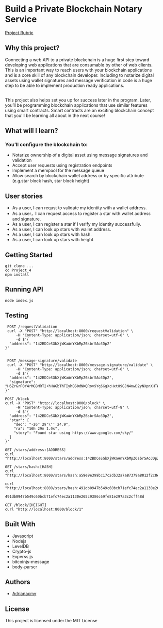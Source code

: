 # Build a Private Blockchain Notary Service
[Project Rubric](https://review.udacity.com/#!/rubrics/2098/view)

## Why this project?
Connecting a web API to a private blockchain is a huge first step toward developing web applications that are consumable by other of web clients. This is an important way to reach users with your blockchain applications and is a core skill of any blockchain developer. Including to notarize digital assets using wallet signatures and message verification in code is a huge step to be able to implement production ready applications.<br><br>

This project also helps set you up for success later in the program. Later, you’ll be programming blockchain applications that use similar features using smart contracts. Smart contracts are an exciting blockchain concept that you'll be learning all about in the next course!

## What will I learn?

### You’ll configure the blockchain to:

- Notarize ownership of a digital asset using message signatures and validation <br>
- Accept user requests using registration endpoints<br>
- Implement a mempool for the message queue <br>
- Allow search by blockchain wallet address or by specific attribute (e.g.star block hash, star block height) <br>

<!--
## How does this help my career?

In this project, you’ll demonstrate creating and working with web APIs that notarizes ownership of a digital asset using message signatures and validation. To do so, you’ll demonstrate your understanding of many core blockchain concepts such as encoding and decoding transaction data, configuring your blockchain to handle wallet identities, and configuring your blockchain to properly handle user requests. -->

## User stories

- As a user, I can requst to validate my identity with a wallet address.
- As a user，I can request access to register a star with wallet address and signature.
- As a user, I can register a star if I verify my identity successfully.
- As a user, I can look up stars with wallet address.
- As a user, I can look up stars with hash.
- As a user, I can look up stars with height.

## Getting Started
```
git clone ...
cd Project_4
npm install
```

## Running API
```
node index.js

```

## Testing
```
 POST /requestValidation
 curl -X "POST" "http://localhost:8000/requestValidation" \
     -H 'Content-Type: application/json; charset=utf-8' \
     -d $'{
  "address": "142BDCeSGbXjWKaAnYXbMpZ6sbrSAo3DpZ"
}'


 POST /message-signature/validate
 curl -X "POST" "http://localhost:8000/message-signature/validate" \
     -H 'Content-Type: application/json; charset=utf-8' \
     -d $'{
  "address": "142BDCeSGbXjWKaAnYXbMpZ6sbrSAo3DpZ",
  "signature": "H6ZrGrF0Y4rMGBMRT2+hHWGbThTIyhBS0dNKQRov9Yg6GgXcHxtO9GJN4nwD2yNXpnXHTWU9i+qdw5vpsooryLU="
}'

POST /block
curl -X "POST" "http://localhost:8000/block" \
     -H 'Content-Type: application/json; charset=utf-8' \
     -d $'{
  "address": "142BDCeSGbXjWKaAnYXbMpZ6sbrSAo3DpZ",
  "star": {
    "dec": "-26° 29'\'' 24.9",
    "ra": "16h 29m 1.0s",
    "story": "Found star using https://www.google.com/sky/"
  }
}'

GET /stars/address:[ADDRESS]
curl "http://localhost:8000/stars/address:142BDCeSGbXjWKaAnYXbMpZ6sbrSAo3DpZ"

GET /stars/hash:[HASH]
curl "http://localhost:8000/stars/hash:a59e9e399bc17c2db32a7a87379a8012f2c8e08dd661d7c0a6a4845d4f3ffb9f"

curl "http://localhost:8000/stars/hash:491db0947b549c60bcb71efc74ec2a1130e265c9386c69fe81e297a3c2cff48d"

491db0947b549c60bcb71efc74ec2a1130e265c9386c69fe81e297a3c2cff48d

GET /block/[HEIGHT]
curl "http://localhost:8000/block/1"

```

<!--

## Deployment

- It is unnecessary to deploy this API -->


## Built With

- Javascript
- Nodejs
- LevelDB
- Crypto-js
- Experss.js
- bitcoinjs-message
- body-parser

<!--

* [Dropwizard](http://www.dropwizard.io/1.0.2/docs/) - The web framework used
* [Maven](https://maven.apache.org/) - Dependency Management
* [ROME](https://rometools.github.io/rome/) - Used to generate RSS Feeds -->

<!-- ## Contributing -->

<!-- Please read [CONTRIBUTING.md](https://gist.github.com/PurpleBooth/b24679402957c63ec426) for details on our code of conduct, and the process for submitting pull requests to us. -->
<!--
## Versioning

We use [SemVer](http://semver.org/) for versioning. For the versions available, see the [tags on this repository](https://github.com/your/project/tags). -->

## Authors

- [Adrianacmy](http://adrianawritescode.com)

<!-- See also the list of [contributors](https://github.com/your/project/contributors) who participated in this project. -->

## License

This project is licensed under the MIT License

<!-- ## Acknowledgments

* Hat tip to anyone whose code was used
* Inspiration
* etc -->
